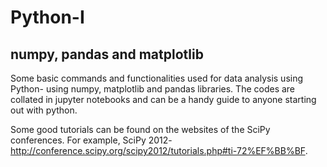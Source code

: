 # Python-I
## numpy, pandas and matplotlib

Some basic commands and functionalities used for data analysis using Python- using numpy, matplotlib and pandas libraries. The codes are collated in jupyter notebooks and can be a handy guide to anyone starting out with python. 

Some good tutorials can be found on the websites of the SciPy conferences. For example, SciPy 2012- http://conference.scipy.org/scipy2012/tutorials.php#ti-72%EF%BB%BF.
